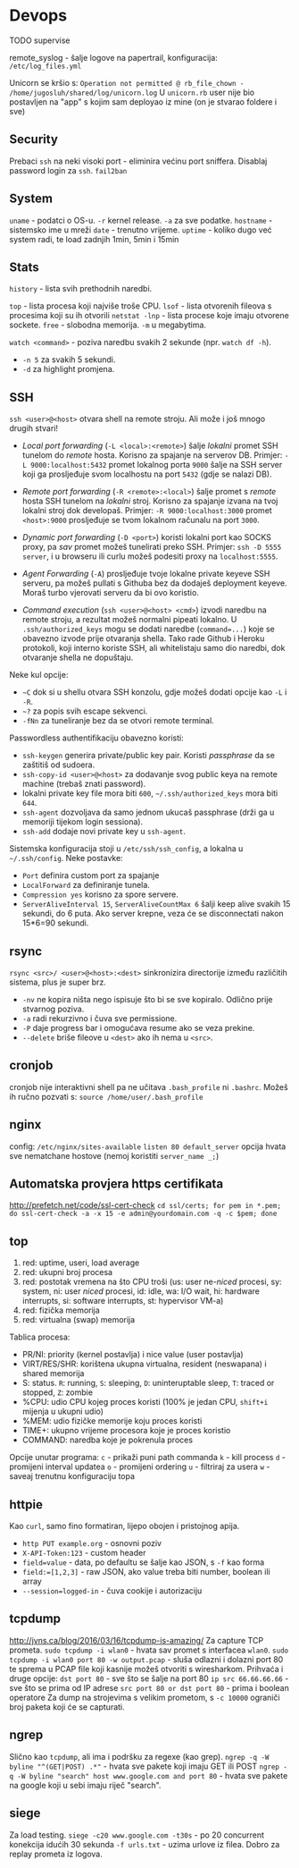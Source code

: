 # Devops

TODO
supervise

remote_syslog - šalje logove na papertrail, konfiguracija: `/etc/log_files.yml`

Unicorn se kršio s:
`Operation not permitted @ rb_file_chown - /home/jugosluh/shared/log/unicorn.log`
U `unicorn.rb` user nije bio postavljen na "app" s kojim sam deployao iz mine (on je stvarao foldere i sve)


## Security
Prebaci `ssh` na neki visoki port - eliminira većinu port sniffera.
Disablaj password login za `ssh`.
`fail2ban`


## System
`uname` - podatci o OS-u. `-r` kernel release. `-a` za sve podatke.
`hostname` - sistemsko ime u mreži
`date` - trenutno vrijeme.
`uptime` - koliko dugo već system radi, te load zadnjih 1min, 5min i 15min


## Stats
`history` - lista svih prethodnih naredbi.

`top` - lista procesa koji najviše troše CPU.
`lsof` - lista otvorenih fileova s procesima koji su ih otvorili
`netstat -lnp` - lista procese koje imaju otvorene sockete.
`free` - slobodna memorija. `-m` u megabytima.

`watch <command>` - poziva naredbu svakih 2 sekunde (npr. `watch df -h`).
  * `-n 5` za svakih 5 sekundi.
  * `-d` za highlight promjena.


## SSH
`ssh <user>@<host>` otvara shell na remote stroju. Ali može i još mnogo drugih stvari!
  * *Local port forwarding* (`-L <local>:<remote>`) šalje *lokalni* promet SSH tunelom do *remote* hosta. Korisno za spajanje na serverov DB.
  Primjer: `-L 9000:localhost:5432` promet lokalnog porta `9000` šalje na SSH server koji ga prosljeđuje svom localhostu na port `5432` (gdje se nalazi DB).

  * *Remote port forwarding* (`-R <remote>:<local>`) šalje promet s *remote* hosta SSH tunelom na *lokalni* stroj. Korisno za spajanje izvana na tvoj lokalni stroj dok developaš.
  Primjer: `-R 9000:localhost:3000` promet `<host>:9000` prosljeđuje se tvom lokalnom računalu na port `3000`.

  * *Dynamic port forwarding* (`-D <port>`) koristi lokalni port kao SOCKS proxy, pa *sav* promet možeš tunelirati preko SSH.
  Primjer: `ssh -D 5555 server`, i u browseru ili curlu možeš podesiti proxy na `localhost:5555`.

  * *Agent Forwarding* (`-A`) prosljeđuje tvoje lokalne private keyeve SSH serveru, pa možeš pullati s Githuba bez da dodaješ deployment keyeve. Moraš turbo vjerovati serveru da bi ovo koristio.

  * *Command execution* (`ssh <user>@<host> <cmd>`) izvodi naredbu na remote stroju, a rezultat možeš normalni pipeati lokalno. U `.ssh/authorized_keys` mogu se dodati naredbe (`command=...`) koje se obavezno izvode prije otvaranja shella. Tako rade Github i Heroku protokoli, koji interno koriste SSH, ali whitelistaju samo dio naredbi, dok otvaranje shella ne dopuštaju.

Neke kul opcije:
  * `~C` dok si u shellu otvara SSH konzolu, gdje možeš dodati opcije kao `-L` i `-R`.
  * `~?` za popis svih escape sekvenci.
  * `-fNn` za tuneliranje bez da se otvori remote terminal.

Passwordless authentifikaciju obavezno koristi:
  * `ssh-keygen` generira private/public key pair. Koristi *passphrase* da se zaštitiš od sudoera.
  * `ssh-copy-id <user>@<host>` za dodavanje svog public keya na remote machine (trebaš znati password).
  * lokalni private key file mora biti `600`, `~/.ssh/authorized_keys` mora biti `644`.
  * `ssh-agent` dozvoljava da samo jednom ukucaš passphrase (drži ga u memoriji tijekom login sessiona).
  * `ssh-add` dodaje novi private key u `ssh-agent`.

Sistemska konfiguracija stoji u `/etc/ssh/ssh_config`, a lokalna u `~/.ssh/config`. Neke postavke:
  * `Port` definira custom port za spajanje
  * `LocalForward` za definiranje tunela.
  * `Compression yes` korisno za spore servere.
  * `ServerAliveInterval 15`, `ServerAliveCountMax 6` šalji keep alive svakih 15 sekundi, do 6 puta. Ako server krepne, veza će se disconnectati nakon 15*6=90 sekundi.


## rsync
`rsync <src>/ <user>@<host>:<dest>` sinkronizira directorije između različitih sistema, plus je super brz.
  * `-nv` ne kopira ništa nego ispisuje što bi se sve kopiralo. Odlično prije stvarnog poziva.
  * `-a` radi rekurzivno i čuva sve permissione.
  * `-P` daje progress bar i omogućava resume ako se veza prekine.
  * `--delete` briše fileove u `<dest>` ako ih nema u `<src>`.


## cronjob
cronjob nije interaktivni shell pa ne učitava `.bash_profile` ni `.bashrc`. Možeš ih ručno pozvati s:
`source /home/user/.bash_profile`


## nginx
config: `/etc/nginx/sites-available`
`listen 80 default_server` opcija hvata sve nematchane hostove (nemoj koristiti `server_name _;`)


## Automatska provjera https certifikata
http://prefetch.net/code/ssl-cert-check
`cd ssl/certs; for pem in *.pem; do ssl-cert-check -a -x 15 -e admin@yourdomain.com -q -c $pem; done`


## top
1. red: uptime, useri, load average
2. red: ukupni broj procesa
3. red: postotak vremena na što CPU troši (us: user ne-_niced_ procesi, sy: system, ni: user _niced_ procesi, id: idle, wa: I/O wait, hi: hardware interrupts, si: software interrupts, st: hypervisor VM-a)
4. red: fizička memorija
5. red: virtualna (swap) memorija

Tablica procesa:
* PR/NI: priority (kernel postavlja) i nice value (user postavlja)
* VIRT/RES/SHR: korištena ukupna virtualna, resident (neswapana) i shared memorija
* S: status. `R`: running, `S`: sleeping, `D`: uninteruptable sleep, `T`: traced or stopped, `Z`: zombie
* %CPU: udio CPU kojeg proces koristi (100% je jedan CPU, `shift+i` mijenja u ukupni udio)
* %MEM: udio fizičke memorije koju proces koristi
* TIME+: ukupno vrijeme procesora koje je proces koristio
* COMMAND: naredba koje je pokrenula proces

Opcije unutar programa:
`c` - prikaži puni path commanda
`k` - kill process
`d` - promijeni interval updatea
`o` - promijeni ordering
`u` - filtriraj za usera
`w` - saveaj trenutnu konfiguraciju topa

## httpie
Kao `curl`, samo fino formatiran, lijepo obojen i pristojnog apija.
  * `http PUT example.org` - osnovni poziv
  * `X-API-Token:123` - custom header
  * `field=value` - data, po defaultu se šalje kao JSON, s `-f` kao forma
  * `field:=[1,2,3]` - raw JSON, ako value treba biti number, boolean ili array
  * `--session=logged-in` - čuva cookije i autorizaciju

## tcpdump
http://jvns.ca/blog/2016/03/16/tcpdump-is-amazing/
Za capture TCP prometa.
`sudo tcpdump -i wlan0` - hvata sav promet s interfacea `wlan0`.
`sudo tcpdump -i wlan0 port 80 -w output.pcap` - sluša odlazni i dolazni port 80 te sprema u PCAP file koji kasnije možeš otvoriti s wiresharkom. Prihvaća i druge opcije:
`dst port 80` - sve što se šalje na port 80
`ip src 66.66.66.66` - sve što se prima od IP adrese
`src port 80 or dst port 80` - prima i boolean operatore
Za dump na strojevima s velikim prometom, s `-c 10000` ograniči broj paketa koji će se capturati.


## ngrep
Slično kao `tcpdump`, ali ima i podršku za regexe (kao grep).
`ngrep -q -W byline "^(GET|POST) .*"` - hvata sve pakete koji imaju GET ili POST
`ngrep -q -W byline "search" host www.google.com and port 80` - hvata sve pakete na google koji u sebi imaju riječ "search".


## siege
Za load testing.
`siege -c20 www.google.com -t30s` - po 20 concurrent konekcija idućih 30 sekunda
`-f urls.txt` - uzima urlove iz filea. Dobro za replay prometa iz logova.
